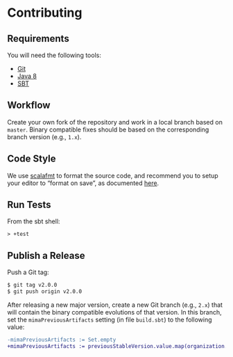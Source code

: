 Contributing
============

## Requirements

You will need the following tools:

- [Git](https://git-scm.com/)
- [Java 8](http://www.oracle.com/technetwork/java/javase/downloads/jdk8-downloads-2133151.html)
- [SBT](http://www.scala-sbt.org/)

## Workflow

Create your own fork of the repository and work in a local branch based on `master`. Binary compatible
fixes should be based on the corresponding branch version (e.g., `1.x`).

## Code Style

We use [scalafmt](https://scalameta.org/scalafmt/) to format the source code, and recommend you to setup
your editor to “format on save”, as documented [here](https://scalameta.org/scalafmt/docs/installation.html).

## Run Tests

From the sbt shell:

~~~
> +test
~~~

## Publish a Release

Push a Git tag:

~~~ bash
$ git tag v2.0.0
$ git push origin v2.0.0
~~~

After releasing a new major version, create a new Git branch (e.g., `2.x`) that will contain the binary
compatible evolutions of that version. In this branch, set the `mimaPreviousArtifacts` setting (in file
`build.sbt`) to the following value:

~~~ diff
-mimaPreviousArtifacts := Set.empty
+mimaPreviousArtifacts := previousStableVersion.value.map(organization.value %% name.value % _).toSet
~~~
